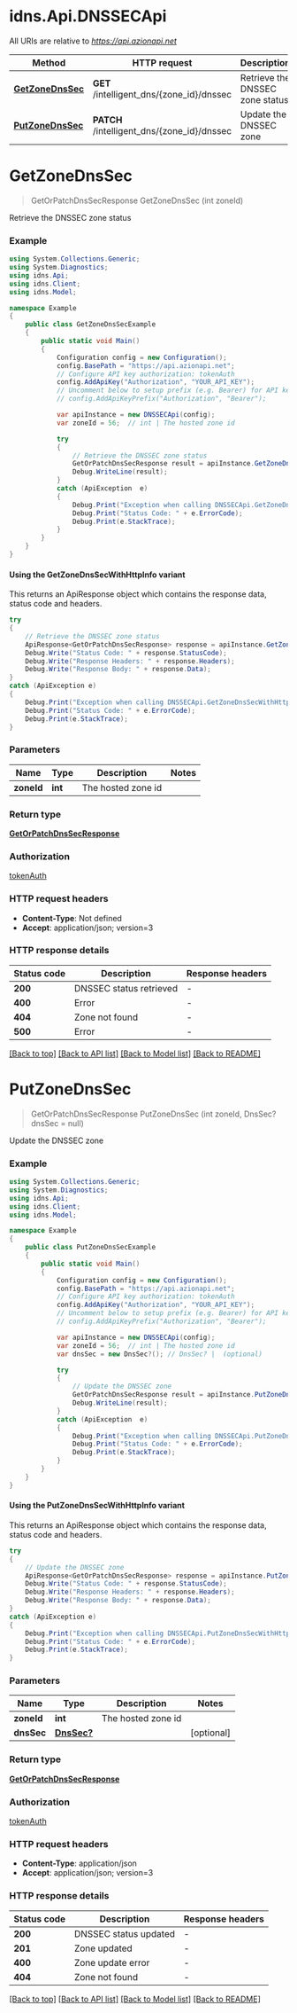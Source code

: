 # idns.Api.DNSSECApi

All URIs are relative to *https://api.azionapi.net*

| Method | HTTP request | Description |
|--------|--------------|-------------|
| [**GetZoneDnsSec**](DNSSECApi.md#getzonednssec) | **GET** /intelligent_dns/{zone_id}/dnssec | Retrieve the DNSSEC zone status |
| [**PutZoneDnsSec**](DNSSECApi.md#putzonednssec) | **PATCH** /intelligent_dns/{zone_id}/dnssec | Update the DNSSEC zone |

<a id="getzonednssec"></a>
# **GetZoneDnsSec**
> GetOrPatchDnsSecResponse GetZoneDnsSec (int zoneId)

Retrieve the DNSSEC zone status

### Example
```csharp
using System.Collections.Generic;
using System.Diagnostics;
using idns.Api;
using idns.Client;
using idns.Model;

namespace Example
{
    public class GetZoneDnsSecExample
    {
        public static void Main()
        {
            Configuration config = new Configuration();
            config.BasePath = "https://api.azionapi.net";
            // Configure API key authorization: tokenAuth
            config.AddApiKey("Authorization", "YOUR_API_KEY");
            // Uncomment below to setup prefix (e.g. Bearer) for API key, if needed
            // config.AddApiKeyPrefix("Authorization", "Bearer");

            var apiInstance = new DNSSECApi(config);
            var zoneId = 56;  // int | The hosted zone id

            try
            {
                // Retrieve the DNSSEC zone status
                GetOrPatchDnsSecResponse result = apiInstance.GetZoneDnsSec(zoneId);
                Debug.WriteLine(result);
            }
            catch (ApiException  e)
            {
                Debug.Print("Exception when calling DNSSECApi.GetZoneDnsSec: " + e.Message);
                Debug.Print("Status Code: " + e.ErrorCode);
                Debug.Print(e.StackTrace);
            }
        }
    }
}
```

#### Using the GetZoneDnsSecWithHttpInfo variant
This returns an ApiResponse object which contains the response data, status code and headers.

```csharp
try
{
    // Retrieve the DNSSEC zone status
    ApiResponse<GetOrPatchDnsSecResponse> response = apiInstance.GetZoneDnsSecWithHttpInfo(zoneId);
    Debug.Write("Status Code: " + response.StatusCode);
    Debug.Write("Response Headers: " + response.Headers);
    Debug.Write("Response Body: " + response.Data);
}
catch (ApiException e)
{
    Debug.Print("Exception when calling DNSSECApi.GetZoneDnsSecWithHttpInfo: " + e.Message);
    Debug.Print("Status Code: " + e.ErrorCode);
    Debug.Print(e.StackTrace);
}
```

### Parameters

| Name | Type | Description | Notes |
|------|------|-------------|-------|
| **zoneId** | **int** | The hosted zone id |  |

### Return type

[**GetOrPatchDnsSecResponse**](GetOrPatchDnsSecResponse.md)

### Authorization

[tokenAuth](../README.md#tokenAuth)

### HTTP request headers

 - **Content-Type**: Not defined
 - **Accept**: application/json; version=3


### HTTP response details
| Status code | Description | Response headers |
|-------------|-------------|------------------|
| **200** | DNSSEC status retrieved |  -  |
| **400** | Error |  -  |
| **404** | Zone not found |  -  |
| **500** | Error |  -  |

[[Back to top]](#) [[Back to API list]](../README.md#documentation-for-api-endpoints) [[Back to Model list]](../README.md#documentation-for-models) [[Back to README]](../README.md)

<a id="putzonednssec"></a>
# **PutZoneDnsSec**
> GetOrPatchDnsSecResponse PutZoneDnsSec (int zoneId, DnsSec? dnsSec = null)

Update the DNSSEC zone

### Example
```csharp
using System.Collections.Generic;
using System.Diagnostics;
using idns.Api;
using idns.Client;
using idns.Model;

namespace Example
{
    public class PutZoneDnsSecExample
    {
        public static void Main()
        {
            Configuration config = new Configuration();
            config.BasePath = "https://api.azionapi.net";
            // Configure API key authorization: tokenAuth
            config.AddApiKey("Authorization", "YOUR_API_KEY");
            // Uncomment below to setup prefix (e.g. Bearer) for API key, if needed
            // config.AddApiKeyPrefix("Authorization", "Bearer");

            var apiInstance = new DNSSECApi(config);
            var zoneId = 56;  // int | The hosted zone id
            var dnsSec = new DnsSec?(); // DnsSec? |  (optional) 

            try
            {
                // Update the DNSSEC zone
                GetOrPatchDnsSecResponse result = apiInstance.PutZoneDnsSec(zoneId, dnsSec);
                Debug.WriteLine(result);
            }
            catch (ApiException  e)
            {
                Debug.Print("Exception when calling DNSSECApi.PutZoneDnsSec: " + e.Message);
                Debug.Print("Status Code: " + e.ErrorCode);
                Debug.Print(e.StackTrace);
            }
        }
    }
}
```

#### Using the PutZoneDnsSecWithHttpInfo variant
This returns an ApiResponse object which contains the response data, status code and headers.

```csharp
try
{
    // Update the DNSSEC zone
    ApiResponse<GetOrPatchDnsSecResponse> response = apiInstance.PutZoneDnsSecWithHttpInfo(zoneId, dnsSec);
    Debug.Write("Status Code: " + response.StatusCode);
    Debug.Write("Response Headers: " + response.Headers);
    Debug.Write("Response Body: " + response.Data);
}
catch (ApiException e)
{
    Debug.Print("Exception when calling DNSSECApi.PutZoneDnsSecWithHttpInfo: " + e.Message);
    Debug.Print("Status Code: " + e.ErrorCode);
    Debug.Print(e.StackTrace);
}
```

### Parameters

| Name | Type | Description | Notes |
|------|------|-------------|-------|
| **zoneId** | **int** | The hosted zone id |  |
| **dnsSec** | [**DnsSec?**](DnsSec?.md) |  | [optional]  |

### Return type

[**GetOrPatchDnsSecResponse**](GetOrPatchDnsSecResponse.md)

### Authorization

[tokenAuth](../README.md#tokenAuth)

### HTTP request headers

 - **Content-Type**: application/json
 - **Accept**: application/json; version=3


### HTTP response details
| Status code | Description | Response headers |
|-------------|-------------|------------------|
| **200** | DNSSEC status updated |  -  |
| **201** | Zone updated |  -  |
| **400** | Zone update error |  -  |
| **404** | Zone not found |  -  |

[[Back to top]](#) [[Back to API list]](../README.md#documentation-for-api-endpoints) [[Back to Model list]](../README.md#documentation-for-models) [[Back to README]](../README.md)

